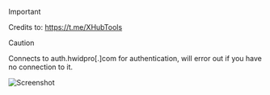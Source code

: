 > [!IMPORTANT]  
> Credits to: https://t.me/XHubTools

> [!CAUTION]  
> Connects to auth.hwidpro[.]com for authentication, will error out if you have no connection to it.

![Screenshot](https://raw.githubusercontent.com/Cryakl/Ultimate-RAT-Collection/refs/heads/main/VenomRAT/VenomRAT%20v6.1.0/Screenshot.png)
